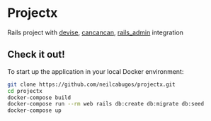 # Projectx

Rails project with [devise](https://github.com/heartcombo/devise), [cancancan](https://github.com/CanCanCommunity/cancancan), [rails_admin](https://github.com/railsadminteam/rails_admin) integration


## Check it out!
To start up the application in your local Docker environment:
```bash
git clone https://github.com/neilcabugos/projectx.git
cd projectx
docker-compose build
docker-compose run --rm web rails db:create db:migrate db:seed
docker-compose up
```
